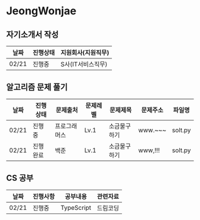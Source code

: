 # JeongWonjae

## 자기소개서 작성
|날짜|진행상태|지원회사(지원직무)|
|----|----|----|
|02/21|진행중|S사(IT서비스직무)|

## 알고리즘 문제 풀기
|날짜|진행상태|문제출처|문제레벨|문제제목|문제주소|파일명|
|----|----|----|----|----|----|----|
|02/21|진행중|프로그래머스|Lv.1|소금물구하기|www.~~~|solt.py|
|02/21|진행완료|백준|Lv.1|소금물구하기|www,!!!|solt.py|

## CS 공부
|날짜|진행사항|공부내용|관련자료|
|----|----|----|----|
|02/21|진행중|TypeScript|드림코딩|